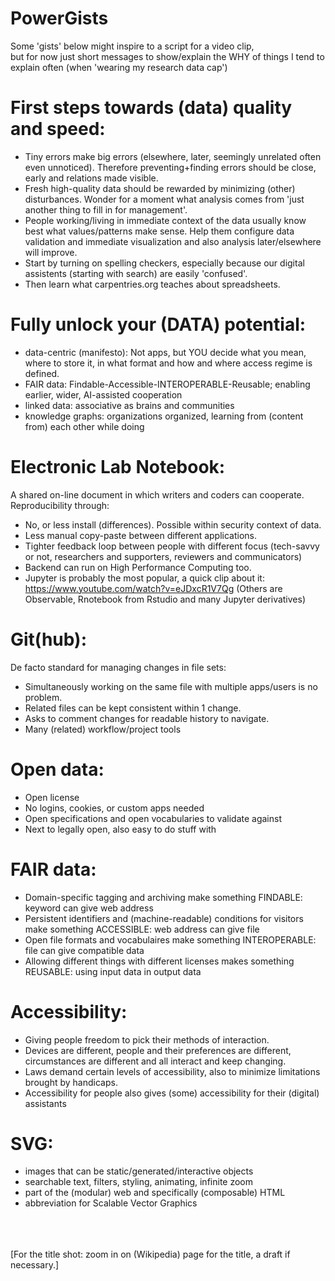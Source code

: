 # PowerGists
Some 'gists' below might inspire to a script for a video clip,<br>
but for now just short messages to show/explain the WHY of things I tend to explain often (when 'wearing my research data cap')


First steps towards (data) quality and speed:
=============================================
- Tiny errors make big errors (elsewhere, later, seemingly unrelated often even unnoticed). Therefore preventing+finding errors should be close, early and relations made visible.
- Fresh high-quality data should be rewarded by minimizing (other) disturbances. Wonder for a moment what analysis comes from 'just another thing to fill in for management'.
- People working/living in immediate context of the data usually know best what values/patterns make sense. Help them configure data validation and immediate visualization and also analysis later/elsewhere will improve.
- Start by turning on spelling checkers, especially because our digital assistents (starting with search) are easily 'confused'.
- Then learn what carpentries.org teaches about spreadsheets. 

Fully unlock your (DATA) potential:
===================================
- data-centric (manifesto): Not apps, but YOU decide what you mean, where to store it, in what format and how and where access regime is defined.
- FAIR data: Findable-Accessible-INTEROPERABLE-Reusable; enabling earlier, wider, AI-assisted cooperation
- linked data: associative as brains and communities
- knowledge graphs: organizations organized, learning from (content from) each other while doing

Electronic Lab Notebook:
========================
A shared on-line document in which writers and coders can cooperate. Reproducibility through:
- No, or less install (differences). Possible within security context of data.
- Less manual copy-paste between different applications. 
- Tighter feedback loop between people with different focus (tech-savvy or not, researchers and supporters, reviewers and communicators)
- Backend can run on High Performance Computing too.
- Jupyter is probably the most popular, a quick clip about it: https://www.youtube.com/watch?v=eJDxcR1V7Qg (Others are Observable, Rnotebook from Rstudio and many Jupyter derivatives)

Git(hub):
=========
De facto standard for managing changes in file sets:
- Simultaneously working on the same file with multiple apps/users is no problem.
- Related files can be kept consistent within 1 change.
- Asks to comment changes for readable history to navigate.
- Many (related) workflow/project tools

Open data:
==========
- Open license
- No logins, cookies, or custom apps needed
- Open specifications and open vocabularies to validate against
- Next to legally open, also easy to do stuff with

FAIR data:
==========
- Domain-specific tagging and archiving make something FINDABLE: keyword can give web address
- Persistent identifiers and (machine-readable) conditions for visitors make something ACCESSIBLE: web address can give file
- Open file formats and vocabulaires make something INTEROPERABLE: file can give compatible data
- Allowing different things with different licenses makes something REUSABLE: using input data in output data

Accessibility:
==============
- Giving people freedom to pick their methods of interaction.
- Devices are different, people and their preferences are different, circumstances are different and all interact and keep changing.
- Laws demand certain levels of accessibility, also to minimize limitations brought by handicaps.
- Accessibility for people also gives (some) accessibility for their (digital) assistants

SVG:
====
- images that can be static/generated/interactive objects
- searchable text, filters, styling, animating, infinite zoom
- part of the (modular) web and specifically (composable) HTML
- abbreviation for Scalable Vector Graphics

<br><br><br>[For the title shot: zoom in on (Wikipedia) page for the title, a draft if necessary.]
